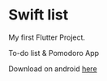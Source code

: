 # Swift list
My first Flutter Project.

To-do list & Pomodoro App

Download on android [here](https://drive.google.com/file/d/10RrFsCKx7-dbqbiI2G73ffoEj7duiFIL/view?usp=drive_link)
